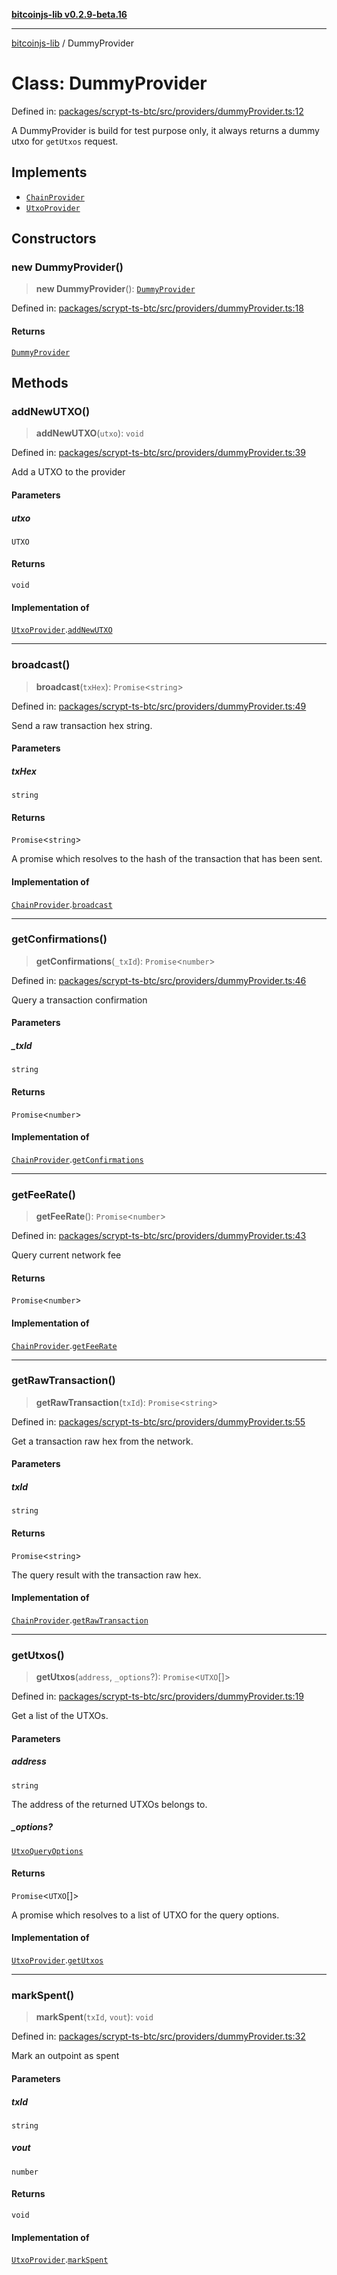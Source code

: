 [**bitcoinjs-lib v0.2.9-beta.16**](../README.md)

***

[bitcoinjs-lib](../README.md) / DummyProvider

# Class: DummyProvider

Defined in: [packages/scrypt-ts-btc/src/providers/dummyProvider.ts:12](https://github.com/sCrypt-Inc/scrypt-btc-mono/blob/7d2760b2d3565565fcb011792878d3764e0701be/packages/scrypt-ts-btc/src/providers/dummyProvider.ts#L12)

A DummyProvider is build for test purpose only, it always returns a dummy utxo for `getUtxos` request.

## Implements

- [`ChainProvider`](../interfaces/ChainProvider.md)
- [`UtxoProvider`](../interfaces/UtxoProvider.md)

## Constructors

### new DummyProvider()

> **new DummyProvider**(): [`DummyProvider`](DummyProvider.md)

Defined in: [packages/scrypt-ts-btc/src/providers/dummyProvider.ts:18](https://github.com/sCrypt-Inc/scrypt-btc-mono/blob/7d2760b2d3565565fcb011792878d3764e0701be/packages/scrypt-ts-btc/src/providers/dummyProvider.ts#L18)

#### Returns

[`DummyProvider`](DummyProvider.md)

## Methods

### addNewUTXO()

> **addNewUTXO**(`utxo`): `void`

Defined in: [packages/scrypt-ts-btc/src/providers/dummyProvider.ts:39](https://github.com/sCrypt-Inc/scrypt-btc-mono/blob/7d2760b2d3565565fcb011792878d3764e0701be/packages/scrypt-ts-btc/src/providers/dummyProvider.ts#L39)

Add a UTXO to the provider

#### Parameters

##### utxo

`UTXO`

#### Returns

`void`

#### Implementation of

[`UtxoProvider`](../interfaces/UtxoProvider.md).[`addNewUTXO`](../interfaces/UtxoProvider.md#addnewutxo)

***

### broadcast()

> **broadcast**(`txHex`): `Promise`\<`string`\>

Defined in: [packages/scrypt-ts-btc/src/providers/dummyProvider.ts:49](https://github.com/sCrypt-Inc/scrypt-btc-mono/blob/7d2760b2d3565565fcb011792878d3764e0701be/packages/scrypt-ts-btc/src/providers/dummyProvider.ts#L49)

Send a raw transaction hex string.

#### Parameters

##### txHex

`string`

#### Returns

`Promise`\<`string`\>

A promise which resolves to the hash of the transaction that has been sent.

#### Implementation of

[`ChainProvider`](../interfaces/ChainProvider.md).[`broadcast`](../interfaces/ChainProvider.md#broadcast)

***

### getConfirmations()

> **getConfirmations**(`_txId`): `Promise`\<`number`\>

Defined in: [packages/scrypt-ts-btc/src/providers/dummyProvider.ts:46](https://github.com/sCrypt-Inc/scrypt-btc-mono/blob/7d2760b2d3565565fcb011792878d3764e0701be/packages/scrypt-ts-btc/src/providers/dummyProvider.ts#L46)

Query a transaction confirmation

#### Parameters

##### \_txId

`string`

#### Returns

`Promise`\<`number`\>

#### Implementation of

[`ChainProvider`](../interfaces/ChainProvider.md).[`getConfirmations`](../interfaces/ChainProvider.md#getconfirmations)

***

### getFeeRate()

> **getFeeRate**(): `Promise`\<`number`\>

Defined in: [packages/scrypt-ts-btc/src/providers/dummyProvider.ts:43](https://github.com/sCrypt-Inc/scrypt-btc-mono/blob/7d2760b2d3565565fcb011792878d3764e0701be/packages/scrypt-ts-btc/src/providers/dummyProvider.ts#L43)

Query current network fee

#### Returns

`Promise`\<`number`\>

#### Implementation of

[`ChainProvider`](../interfaces/ChainProvider.md).[`getFeeRate`](../interfaces/ChainProvider.md#getfeerate)

***

### getRawTransaction()

> **getRawTransaction**(`txId`): `Promise`\<`string`\>

Defined in: [packages/scrypt-ts-btc/src/providers/dummyProvider.ts:55](https://github.com/sCrypt-Inc/scrypt-btc-mono/blob/7d2760b2d3565565fcb011792878d3764e0701be/packages/scrypt-ts-btc/src/providers/dummyProvider.ts#L55)

Get a transaction raw hex from the network.

#### Parameters

##### txId

`string`

#### Returns

`Promise`\<`string`\>

The query result with the transaction raw hex.

#### Implementation of

[`ChainProvider`](../interfaces/ChainProvider.md).[`getRawTransaction`](../interfaces/ChainProvider.md#getrawtransaction)

***

### getUtxos()

> **getUtxos**(`address`, `_options`?): `Promise`\<`UTXO`[]\>

Defined in: [packages/scrypt-ts-btc/src/providers/dummyProvider.ts:19](https://github.com/sCrypt-Inc/scrypt-btc-mono/blob/7d2760b2d3565565fcb011792878d3764e0701be/packages/scrypt-ts-btc/src/providers/dummyProvider.ts#L19)

Get a list of the UTXOs.

#### Parameters

##### address

`string`

The address of the returned UTXOs belongs to.

##### \_options?

[`UtxoQueryOptions`](../interfaces/UtxoQueryOptions.md)

#### Returns

`Promise`\<`UTXO`[]\>

A promise which resolves to a list of UTXO for the query options.

#### Implementation of

[`UtxoProvider`](../interfaces/UtxoProvider.md).[`getUtxos`](../interfaces/UtxoProvider.md#getutxos)

***

### markSpent()

> **markSpent**(`txId`, `vout`): `void`

Defined in: [packages/scrypt-ts-btc/src/providers/dummyProvider.ts:32](https://github.com/sCrypt-Inc/scrypt-btc-mono/blob/7d2760b2d3565565fcb011792878d3764e0701be/packages/scrypt-ts-btc/src/providers/dummyProvider.ts#L32)

Mark an outpoint as spent

#### Parameters

##### txId

`string`

##### vout

`number`

#### Returns

`void`

#### Implementation of

[`UtxoProvider`](../interfaces/UtxoProvider.md).[`markSpent`](../interfaces/UtxoProvider.md#markspent)
